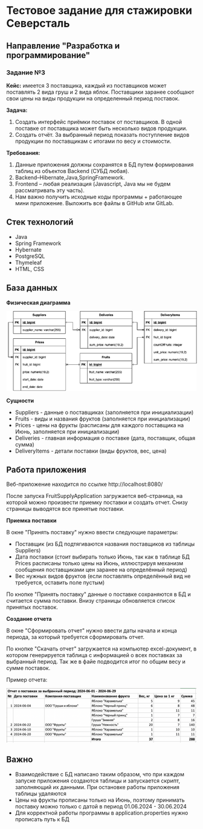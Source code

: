 # Тестовое задание для стажировки Северсталь
## Направление "Разработка и программирование"
### Задание №3
**Кейс:** имеется 3 поставщика, каждый из поставщиков может поставлять 2 вида груш и 2 вида яблок. Поставщики заранее сообщают свои цены на виды продукции на определенный период поставок.

**Задача:**
1. Создать интерфейс приёмки поставок от поставщиков. В одной поставке от поставщика может быть несколько видов продукции.
2. Создать отчёт. За выбранный период показать поступление видов продукции по поставщикам с итогами по весу и стоимости.

**Требования:**
1. Данные приложения должны сохранятся в БД путем формирования таблиц из объектов Backend (СУБД любая).
2. Backend–Hibernate,Java,SpringFramework.
3. Frontend – любая реализация (Javascript, Java мы не будем рассматривать эту
часть).
4. Нам важно получить исходные коды программы + работающее мини
приложение. Выложить все файлы в GitHub или GitLab.

## Стек технологий
- Java
- Spring Framework
- Hybernate
- PostgreSQL
- Thymeleaf
- HTML, CSS

## База данных

**Физическая диаграмма**

![физ-диаграмма](https://github.com/ssofaaa07/fruit-supply-project/blob/master/физ-диграмма.png)

**Сущности**
- Suppliers - данные о поставщиках (заполняется при инициализации)
- Fruits - виды и названия фруктов (заполняется при инициализации)
- Prices - цены на фрукты (расписаны для каждого поставщика на Июнь, заполняется при инициализации)
- Deliveries - главная информация о поставке (дата, поставщик, общая сумма)
- DeliveryItems - детали поставки (виды фруктов, вес, цена)

## Работа приложения

Веб-приложение находится по ссылке http://localhost:8080/

После запуска FruitSupplyApplication загружается веб-страница, на которой можно произвести приемку поставки и создать отчет. Снизу страницы выводятся все принятые поставки. 

**Приемка поставки**

В окне "Принять поставку" нужно ввести следующие параметры:
- Поставщик (из БД подтягиваются названия поставщиков из таблицы Suppliers)
- Дата поставки (стоит выбирать только Июнь, так как в таблице БД Prices расписаны только цены на Июнь, иллюстрируя механизм сообщения поставщиками цен заранее на определённый период)
- Вес нужных видов фруктов (если поставлять определённый вид не требуется, оставить поле пустым)

По кнопке "Принять поставку" данные о поставке сохраняются в БД и считается сумма поставки. Внизу страницы обновляется список принятых поставок.

**Создание отчета**

В окне "Сформировать отчет" нужно ввести даты начала и конца периода, за который требуется сформировать отчет.

По кнопке "Скачать отчет" загружается на компьютер excel-документ, в котором генерируется таблица с информацией о всех поставках за выбранный период. Так же в файе подводится итог по общим весу и сумме поставок.

Пример отчета:

![пример отчета](https://github.com/ssofaaa07/fruit-supply-project/blob/master/report_example.png)

## Важно

- Взаимодействие с БД написано таким образом, что при каждом запуске приложения создаются таблицы и запускается скрипт, заполняющий их данными. При остановке работы приложения таблицы удаляются
- Цены на фрукты прописаны только на Июнь, поэтому принимать поставку можно только с датой в период 01.06.2024 - 30.06.2024
- Для корректной работы программы в application.properties нужно прописать путь к БД

